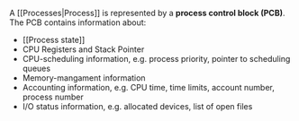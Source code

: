 A [[Processes|Process]] is represented by a **process control block (PCB)**. The PCB contains information about:
- [[Process state]]
- CPU Registers and Stack Pointer
- CPU-scheduling information, e.g. process priority, pointer to scheduling queues
- Memory-mangament information
- Accounting information, e.g. CPU time, time limits, account number, process number
- I/O status information, e.g. allocated devices, list of open files